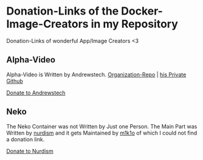 # Donation-Links of the Docker-Image-Creators in my Repository

Donation-Links of wonderful App/Image Creators
<3




## Alpha-Video
Alpha-Video is Written by Andrewstech. [Organization-Repo](https://github.com/unofficial-skills/alpha-video) | [his Private Github](https://github.com/andrewstech)
  
  [Donate to Andrewstech](https://paypal.me/andrewstechyoutube "Andrew's Tech Paypal")


## Neko

The Neko Container was not Written by Just one Person.
The Main Part was Written by [nurdism](https://github.com/nurdism/neko) and it gets Maintained by [m1k1o](https://github.com/m1k1o/neko) of which I could not find a donation link.

[Donate to Nurdism](https://www.patreon.com/nurdism)
